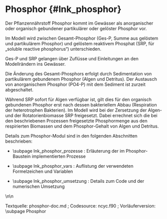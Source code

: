 Phosphor {#lnk_phosphor}
=======================

Der Pflanzennährstoff Phosphor kommt im Gewässer als anorganischer oder 
organisch gebundener partikulärer oder gelöster Phosphor vor. 

Im Modell wird zwischen Gesamt-Phosphor (Ges-P, Summe aus gelöstem und 
partikulärem Phosphor) und gelöstem reaktivem Phosphat (SRP, für „soluble 
reactive phosphorus“) unterschieden. 

Ges-P und SRP gelangen über Zuflüsse und Einleitungen an den Modellrändern ins 
Gewässer.

Die Änderung des Gesamt-Phosphors erfolgt durch Sedimentation von partikulärem 
gebundenem Phosphor (Algen und Detritus). Der Austausch von anorganischem Phosphor 
(PO4-P) mit dem Sediment ist zurzeit abgeschaltet. 

Während SRP sofort für Algen verfügbar ist, gilt dies für den organisch 
gebundenen Phosphor erst nach dessen bakteriellem Abbau (Respiration der 
heterotrophen Bakterien). Im Modell wird bei der Zersetzung der Algen- und der
Rotatorienbiomasse SRP freigesetzt. Dabei errechnet sich die bei 
den beschriebenen Prozessen freigesetzte Phosphormenge aus den respirierten 
Biomassen und dem Phosphor-Gehalt von Algen und Detritus. 

Details zum Phosphor-Modul sind in den folgenden Abschnitten beschrieben:

- \subpage lnk_phosphor_prozesse : Erläuterung der im Phosphor-Baustein 
implementierten Prozesse 

- \subpage lnk_phosphor_vars : Auflistung der verwendeten Formelzeichen und Variablen 

- \subpage lnk_phosphor_umsetzung : Details zum Code und der numerischen Umsetzung

\n\n

Textquelle: phosphor-doc.md ; Codesource: ncyc.f90 ; 
Vorläuferversion: \subpage Phosphor
<!-- #mf: auch hier die Vorläuferversion evtl. löschen, weil Text übernommen 
(und erweitert) wurde, aber nicht wesentlich verändert -->

